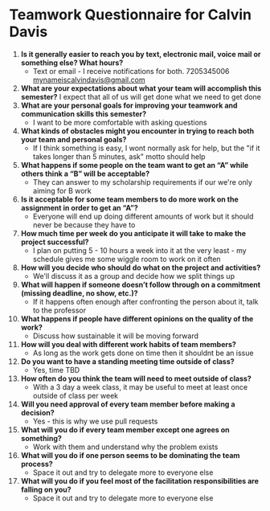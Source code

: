# Teamwork Questionnaire for Calvin Davis

1. __Is it generally easier to reach you by text, electronic mail, voice mail or something else?  What hours?__ 
   * Text or email - I receive notifications for both. 7205345006 mynameiscalvindavis@gmail.com
1. __What are your expectations about what your team will accomplish this semester?__ 
   I expect that all of us will get done what we need to get done
1. __What are your personal goals for improving your teamwork and communication skills this semester?__ 
   * I want to be more comfortable with asking questions
1. __What kinds of obstacles might you encounter in trying to reach both your team and personal goals?__ 
   * If I think something is easy, I wont normally ask for help, but the "if it takes longer than 5 minutes, ask" motto should help
1. __What happens if some people on the team want to get an “A” while others think a “B” will be acceptable?__ 
   * They can answer to my scholarship requirements if our we're only aiming for B work
1. __Is it acceptable for some team members to do more work on the assignment in order to get an “A”?__ 
   * Everyone will end up doing different amounts of work but it should never be because they have to
1. __How much time per week do you anticipate it will take to make the project successful?__ 
   * I plan on putting 5 - 10 hours a week into it at the very least - my schedule gives me some wiggle room to work on it often
1. __How will you decide who should do what on the project and activities?__ 
   * We'll discuss it as a group and decide how we split things up
1. __What will happen if someone doesn’t follow through on a commitment (missing deadline, no show, etc.)?__ 
   * If it happens often enough after confronting the person about it, talk to the professor
1. __What happens if people have different opinions on the quality of the work?__ 
   * Discuss how sustainable it will be moving forward
1. __How will you deal with different work habits of team members?__ 
   * As long as the work gets done on time then it shouldnt be an issue
1. __Do you want to have a standing meeting time outside of class?__ 
   * Yes, time TBD
1. __How often do you think the team will need to meet outside of class?__ 
   * With a 3 day a week class, it may be useful to meet at least once outside of class per week
1. __Will you need approval of every team member before making a decision?__ 
   * Yes - this is why we use pull requests
1. __What will you do if every team member except one agrees on something?__ 
   * Work with them and understand why the problem exists
1. __What will you do if one person seems to be dominating the team process?__ 
   * Space it out and try to delegate more to everyone else
1. __What will you do if you feel most of the facilitation responsibilities are falling on you?__ 
   * Space it out and try to delegate more to everyone else
